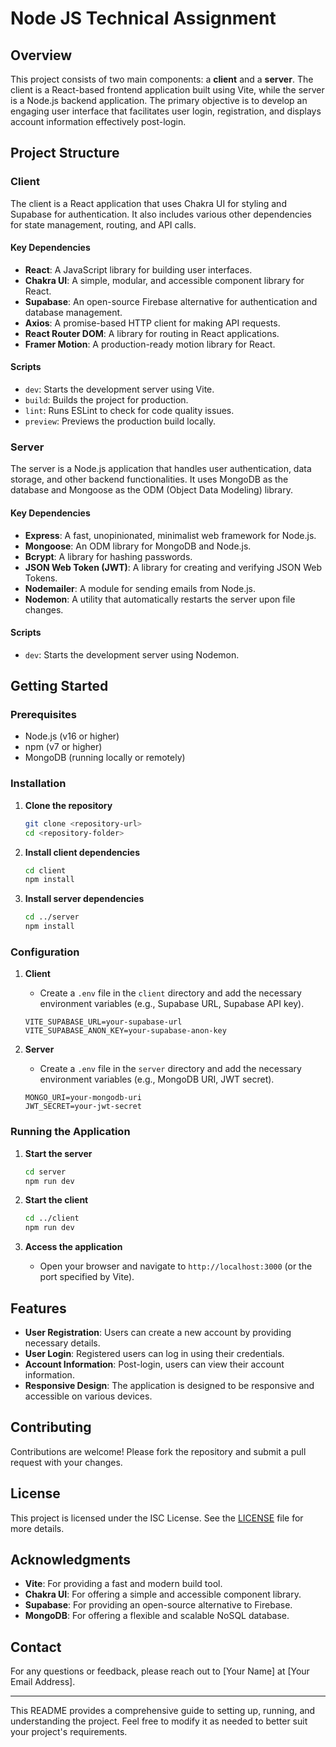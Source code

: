 # Node JS Technical Assignment

## Overview

This project consists of two main components: a **client** and a **server**. The client is a React-based frontend application built using Vite, while the server is a Node.js backend application. The primary objective is to develop an engaging user interface that facilitates user login, registration, and displays account information effectively post-login.

## Project Structure

### Client

The client is a React application that uses Chakra UI for styling and Supabase for authentication. It also includes various other dependencies for state management, routing, and API calls.

#### Key Dependencies

- **React**: A JavaScript library for building user interfaces.
- **Chakra UI**: A simple, modular, and accessible component library for React.
- **Supabase**: An open-source Firebase alternative for authentication and database management.
- **Axios**: A promise-based HTTP client for making API requests.
- **React Router DOM**: A library for routing in React applications.
- **Framer Motion**: A production-ready motion library for React.

#### Scripts

- `dev`: Starts the development server using Vite.
- `build`: Builds the project for production.
- `lint`: Runs ESLint to check for code quality issues.
- `preview`: Previews the production build locally.

### Server

The server is a Node.js application that handles user authentication, data storage, and other backend functionalities. It uses MongoDB as the database and Mongoose as the ODM (Object Data Modeling) library.

#### Key Dependencies

- **Express**: A fast, unopinionated, minimalist web framework for Node.js.
- **Mongoose**: An ODM library for MongoDB and Node.js.
- **Bcrypt**: A library for hashing passwords.
- **JSON Web Token (JWT)**: A library for creating and verifying JSON Web Tokens.
- **Nodemailer**: A module for sending emails from Node.js.
- **Nodemon**: A utility that automatically restarts the server upon file changes.

#### Scripts

- `dev`: Starts the development server using Nodemon.

## Getting Started

### Prerequisites

- Node.js (v16 or higher)
- npm (v7 or higher)
- MongoDB (running locally or remotely)

### Installation

1. **Clone the repository**

   ```bash
   git clone <repository-url>
   cd <repository-folder>
   ```

2. **Install client dependencies**

   ```bash
   cd client
   npm install
   ```

3. **Install server dependencies**

   ```bash
   cd ../server
   npm install
   ```

### Configuration

1. **Client**

   - Create a `.env` file in the `client` directory and add the necessary environment variables (e.g., Supabase URL, Supabase API key).

   ```env
   VITE_SUPABASE_URL=your-supabase-url
   VITE_SUPABASE_ANON_KEY=your-supabase-anon-key
   ```

2. **Server**

   - Create a `.env` file in the `server` directory and add the necessary environment variables (e.g., MongoDB URI, JWT secret).

   ```env
   MONGO_URI=your-mongodb-uri
   JWT_SECRET=your-jwt-secret
   ```

### Running the Application

1. **Start the server**

   ```bash
   cd server
   npm run dev
   ```

2. **Start the client**

   ```bash
   cd ../client
   npm run dev
   ```

3. **Access the application**

   - Open your browser and navigate to `http://localhost:3000` (or the port specified by Vite).

## Features

- **User Registration**: Users can create a new account by providing necessary details.
- **User Login**: Registered users can log in using their credentials.
- **Account Information**: Post-login, users can view their account information.
- **Responsive Design**: The application is designed to be responsive and accessible on various devices.

## Contributing

Contributions are welcome! Please fork the repository and submit a pull request with your changes.

## License

This project is licensed under the ISC License. See the [LICENSE](LICENSE) file for more details.

## Acknowledgments

- **Vite**: For providing a fast and modern build tool.
- **Chakra UI**: For offering a simple and accessible component library.
- **Supabase**: For providing an open-source alternative to Firebase.
- **MongoDB**: For offering a flexible and scalable NoSQL database.

## Contact

For any questions or feedback, please reach out to [Your Name] at [Your Email Address].

---

This README provides a comprehensive guide to setting up, running, and understanding the project. Feel free to modify it as needed to better suit your project's requirements.